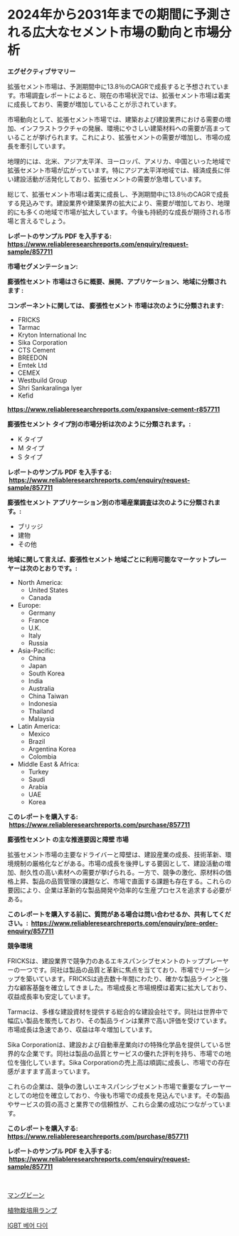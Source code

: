 <p><h1>2024年から2031年までの期間に予測される広大なセメント市場の動向と市場分析</h1></p><p><strong>エグゼクティブサマリー</strong></p>
<p><p>拡張セメント市場は、予測期間中に13.8％のCAGRで成長すると予想されています。市場調査レポートによると、現在の市場状況では、拡張セメント市場は着実に成長しており、需要が増加していることが示されています。</p><p>市場動向として、拡張セメント市場では、建築および建設業界における需要の増加、インフラストラクチャの発展、環境にやさしい建築材料への需要が高まっていることが挙げられます。これにより、拡張セメントの需要が増加し、市場の成長を牽引しています。</p><p>地理的には、北米、アジア太平洋、ヨーロッパ、アメリカ、中国といった地域で拡張セメント市場が広がっています。特にアジア太平洋地域では、経済成長に伴い建設活動が活発化しており、拡張セメントの需要が急増しています。</p><p>総じて、拡張セメント市場は着実に成長し、予測期間中に13.8％のCAGRで成長する見込みです。建設業界や建築業界の拡大により、需要が増加しており、地理的にも多くの地域で市場が拡大しています。今後も持続的な成長が期待される市場と言えるでしょう。</p></p>
<p><strong>レポートのサンプル PDF を入手する: <a href="https://www.reliableresearchreports.com/enquiry/request-sample/857711">https://www.reliableresearchreports.com/enquiry/request-sample/857711</a></strong></p>
<p><strong>市場セグメンテーション:</strong></p>
<p><strong> 膨張性セメント 市場はさらに概要、展開、アプリケーション、地域に分類されます :</strong></p>
<p><strong>コンポーネントに関しては、 膨張性セメント 市場は次のように分類されます: &nbsp;</strong></p>
<p><ul><li>FRICKS</li><li>Tarmac</li><li>Kryton International Inc</li><li>Sika Corporation</li><li>CTS Cement</li><li>BREEDON</li><li>Emtek Ltd</li><li>CEMEX</li><li>Westbuild Group</li><li>Shri Sankaralinga Iyer</li><li>Kefid</li></ul></p>
<p><strong><a href="https://www.reliableresearchreports.com/expansive-cement-r857711">https://www.reliableresearchreports.com/expansive-cement-r857711</a></strong></p>
<p><strong> 膨張性セメント タイプ別の市場分析は次のように分類されます。:</strong></p>
<p><ul><li>K タイプ</li><li>M タイプ</li><li>S タイプ</li></ul></p>
<p><strong>レポートのサンプル PDF を入手する: &nbsp;<a href="https://www.reliableresearchreports.com/enquiry/request-sample/857711">https://www.reliableresearchreports.com/enquiry/request-sample/857711</a></strong></p>
<p><strong> 膨張性セメント アプリケーション別の市場産業調査は次のように分類されます。:</strong></p>
<p><ul><li>ブリッジ</li><li>建物</li><li>その他</li></ul></p>
<p><strong>地域に関して言えば、膨張性セメント 地域ごとに利用可能なマーケットプレーヤーは次のとおりです。:</strong></p>
<p><ul>
    <li>
        North America:
        <ul>
            <li>United States</li>
            <li>Canada</li>
        </ul>
    </li>
    <li>
        Europe:
        <ul>
            <li>Germany</li>
            <li>France</li>
            <li>U.K.</li>
            <li>Italy</li>
            <li>Russia</li>
        </ul>
    </li>
    <li>
        Asia-Pacific:
        <ul>
            <li>China</li>
            <li>Japan</li>
            <li>South Korea</li>
            <li>India</li>
            <li>Australia</li>
            <li>China Taiwan</li>
            <li>Indonesia</li>
            <li>Thailand</li>
            <li>Malaysia</li>
        </ul>
    </li>
    <li>
        Latin America:
        <ul>
            <li>Mexico</li>
            <li>Brazil</li>
            <li>Argentina Korea</li>
            <li>Colombia</li>
        </ul>
    </li>
    <li>
        Middle East & Africa:
        <ul>
            <li>Turkey</li>
            <li>Saudi</li>
            <li>Arabia</li>
            <li>UAE</li>
            <li>Korea</li>
        </ul>
    </li>
    </ul></p>
<p><strong>このレポートを購入する: &nbsp;<a href="https://www.reliableresearchreports.com/purchase/857711">https://www.reliableresearchreports.com/purchase/857711</a></strong></p>
<p><strong>膨張性セメント の主な推進要因と障壁 市場</strong></p>
<p><p>拡張セメント市場の主要なドライバーと障壁は、建設産業の成長、技術革新、環境規制の厳格化などがある。市場の成長を後押しする要因として、建設活動の増加、耐久性の高い素材への需要が挙げられる。一方で、競争の激化、原材料の価格上昇、製品の品質管理の課題など、市場で直面する課題も存在する。これらの要因により、企業は革新的な製品開発や効率的な生産プロセスを追求する必要がある。</p></p>
<p><strong>このレポートを購入する前に、質問がある場合は問い合わせるか、共有してください。:&nbsp; <a href="https://www.reliableresearchreports.com/enquiry/pre-order-enquiry/857711">https://www.reliableresearchreports.com/enquiry/pre-order-enquiry/857711</a></strong></p>
<p><strong>競争環境</strong></p>
<p><p>FRICKSは、建設業界で競争力のあるエキスパンシブセメントのトッププレーヤーの一つです。同社は製品の品質と革新に焦点を当てており、市場でリーダーシップを築いています。FRICKSは過去数十年間にわたり、確かな製品ラインと強力な顧客基盤を確立してきました。市場成長と市場規模は着実に拡大しており、収益成長率も安定しています。</p><p>Tarmacは、多様な建設資材を提供する総合的な建設会社です。同社は世界中で幅広い製品を販売しており、その製品ラインは業界で高い評価を受けています。市場成長は急速であり、収益は年々増加しています。</p><p>Sika Corporationは、建設および自動車産業向けの特殊化学品を提供している世界的な企業です。同社は製品の品質とサービスの優れた評判を持ち、市場での地位を強化しています。Sika Corporationの売上高は順調に成長し、市場での存在感がますます高まっています。</p><p>これらの企業は、競争の激しいエキスパンシブセメント市場で重要なプレーヤーとしての地位を確立しており、今後も市場での成長を見込んでいます。その製品やサービスの質の高さと業界での信頼性が、これら企業の成功につながっています。</p></p>
<p><strong>このレポートを購入する: &nbsp; <a href="https://www.reliableresearchreports.com/purchase/857711">https://www.reliableresearchreports.com/purchase/857711</a></strong></p>
<p><strong>レポートのサンプル PDF を入手する: &nbsp;<a href="https://www.reliableresearchreports.com/enquiry/request-sample/857711">https://www.reliableresearchreports.com/enquiry/request-sample/857711</a></strong><strong></strong></p>
<p>&nbsp;</p>
<p><p><a href="https://medium.com/@skyleridges76856/2024%E5%B9%B4%E3%81%8B%E3%82%892031%E5%B9%B4%E3%81%BE%E3%81%A7%E3%81%AE%E6%9C%9F%E9%96%93%E3%81%AE%E3%83%A0%E3%83%B3%E3%82%B0%E8%B1%86%E5%B8%82%E5%A0%B4%E5%88%86%E6%9E%90%E3%81%A8%E4%BA%88%E6%B8%AC-275e5ecd92fd">マングビーン</a></p><p><a href="https://medium.com/@lauriank/%E6%A4%8D%E7%89%A9%E3%81%AE%E6%88%90%E9%95%B7%E3%81%AB%E9%96%A2%E3%81%99%E3%82%8B%E3%83%A9%E3%83%B3%E3%83%97%E3%81%AE%E5%B8%82%E5%A0%B4%E5%B1%95%E6%9C%9B-%E6%A5%AD%E7%95%8C%E6%A6%82%E8%A6%81%E3%81%A8%E4%BA%88%E6%B8%AC-2024%E5%B9%B4%E3%81%8B%E3%82%892031%E5%B9%B4-44e5506826c5">植物栽培用ランプ</a></p><p><a href="https://medium.com/@bennyuigleyjks/igbt-%EB%B2%A0%EC%96%B4-%EB%8B%A4%EC%9D%B4-%EC%8B%9C%EC%9E%A5-%EB%B6%84%EC%84%9D-%EB%B0%8F-%ED%81%AC%EA%B8%B0-%EC%98%88%EC%B8%A1%EC%9D%80-2024%EB%85%84%EB%B6%80%ED%84%B0-2031%EB%85%84%EA%B9%8C%EC%A7%80-%EC%A7%84%ED%96%89%EB%90%A9%EB%8B%88%EB%8B%A4-0e9402d8d586">IGBT 베어 다이</a></p></p>